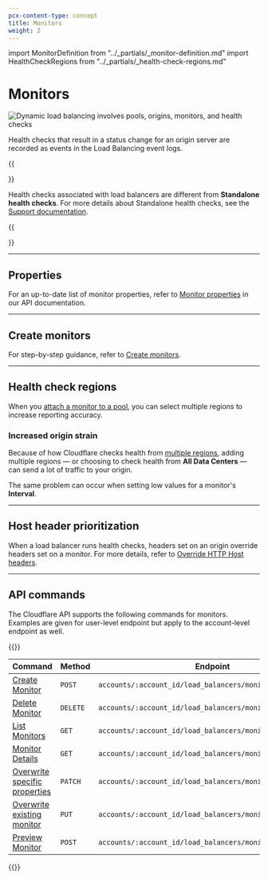 ```yaml
---
pcx-content-type: concept
title: Monitors
weight: 2
---
```


import MonitorDefinition from "../\_partials/\_monitor-definition.md"
import HealthCheckRegions from "../\_partials/\_health-check-regions.md"

# Monitors

<MonitorDefinition/>

![Dynamic load balancing involves pools, origins, monitors, and health checks](/load-balancing/static/images/load-balancer-components.png)

Health checks that result in a status change for an origin server are recorded as events in the Load Balancing event logs.

{{<Aside type="note">}}

Health checks associated with load balancers are different from <strong>Standalone health checks</strong>. For more details about Standalone health checks, see the <a href="https://support.cloudflare.com/hc/articles/4404867308429">Support documentation</a>.

{{</Aside>}}

***

## Properties

For an up-to-date list of monitor properties, refer to [Monitor properties](https://api.cloudflare.com/#load-balancer-monitors-properties) in our API documentation.

***

## Create monitors

For step-by-step guidance, refer to [Create monitors](/load-balancing/how-to/create-monitor/).

***

## Health check regions

When you [attach a monitor to a pool](/load-balancing/how-to/create-monitor/#attach-the-monitor-to-a-pool), you can select multiple regions to increase reporting accuracy.

<HealthCheckRegions/>

### Increased origin strain

Because of how Cloudflare checks health from [multiple regions](#health-check-regions), adding multiple regions — or choosing to check health from **All Data Centers** — can send a lot of traffic to your origin.

The same problem can occur when setting low values for a monitor's **Interval**.

***

## Host header prioritization

When a load balancer runs health checks, headers set on an origin override headers set on a monitor. For more details, refer to [Override HTTP Host headers](/load-balancing/additional-options/override-http-host-headers/).

***

## API commands

The Cloudflare API supports the following commands for monitors. Examples are given for user-level endpoint but apply to the account-level endpoint as well.

{{<table-wrap>}}

<table>
  <thead>
    <tr>
      <th><Strong>Command</Strong></th>
      <th><Strong>Method</Strong></th>
      <th><Strong>Endpoint</Strong></th>
    </tr>
  </thead>
  <tbody>
    <tr>
      <td><a href="https://api.cloudflare.com/#account-load-balancer-monitors-create-monitor">Create Monitor</a></td>
      <td><Code>POST</Code></td>
      <td><Code>accounts/:account_id/load_balancers/monitors</Code></td>
    </tr>
    <tr>
      <td><a href="https://api.cloudflare.com/#account-load-balancer-monitors-delete-monitor">Delete Monitor</a></td>
      <td><Code>DELETE</Code></td>
      <td><Code>accounts/:account_id/load_balancers/monitors/:id</Code></td>
    </tr>
    <tr>
      <td><a href="https://api.cloudflare.com/#account-load-balancer-monitors-list-monitors">List Monitors</a></td>
      <td><Code>GET</Code></td>
      <td><Code>accounts/:account_id/load_balancers/monitors</Code></td>
    </tr>
    <tr>
      <td><a href="https://api.cloudflare.com/#account-load-balancer-monitors-monitor-details">Monitor Details</a></td>
      <td><Code>GET</Code></td>
      <td><Code>accounts/:account_id/load_balancers/monitors/:id</Code></td>
    </tr>
    <tr>
      <td><a href="https://api.cloudflare.com/#account-load-balancer-monitors-patch-monitor">Overwrite specific properties</a></td>
      <td><Code>PATCH</Code></td>
      <td><Code>accounts/:account_id/load_balancers/monitors/:id</Code></td>
    </tr>
    <tr>
      <td><a href="https://api.cloudflare.com/#account-load-balancer-monitors-update-monitor">Overwrite existing monitor</a></td>
      <td><Code>PUT</Code></td>
      <td><Code>accounts/:account_id/load_balancers/monitors/:id</Code></td>
    </tr>
     <tr>
      <td><a href="https://api.cloudflare.com/#account-load-balancer-monitors-preview-monitor">Preview Monitor</a></td>
      <td><Code>POST</Code></td>
      <td><Code>accounts/:account_id/load_balancers/monitors/:id/preview</Code></td>
    </tr>
  </tbody>
</table>

{{</table-wrap>}}
